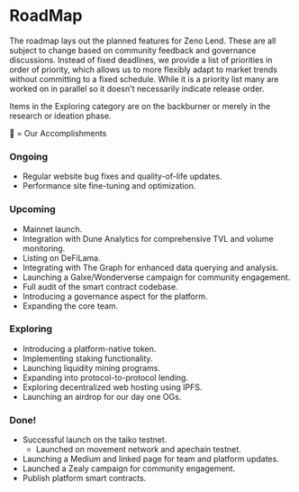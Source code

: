 # RoadMap

The roadmap lays out the planned features for Zeno Lend. These are all subject to change based on community feedback and governance discussions. Instead of fixed deadlines, we provide a list of priorities in order of priority, which allows us to more flexibly adapt to market trends without committing to a fixed schedule. While it is a priority list many are worked on in parallel so it doesn't necessarily indicate release order.

Items in the Exploring category are on the backburner or merely in the research or ideation phase.

💛 = Our Accomplishments

### Ongoing <a href="#ongoing" id="ongoing"></a>

* Regular website bug fixes and quality-of-life updates.
* Performance site fine-tuning and optimization.

### Upcoming <a href="#upcoming" id="upcoming"></a>

* Mainnet launch.
* Integration with Dune Analytics for comprehensive TVL and volume monitoring.
* Listing on DeFiLama.
* Integrating with The Graph for enhanced data querying and analysis.
* Launching a Galxe/Wonderverse campaign for community engagement.
* Full audit of the smart contract codebase.
* Introducing a governance aspect for the platform.
* Expanding the core team.

### Exploring <a href="#exploring" id="exploring"></a>

* Introducing a platform-native token.
* Implementing staking functionality.
* Launching liquidity mining programs.
* Expanding into protocol-to-protocol lending.
* Exploring decentralized web hosting using IPFS.
* Launching an airdrop for our day one OGs.

### Done! <a href="#done" id="done"></a>

* Successful launch on the taiko testnet.
  * Launched on movement network and apechain testnet.
* Launching a Medium and linked page for team and platform updates.
* Launched a Zealy campaign for community engagement.
* Publish platform smart contracts.
